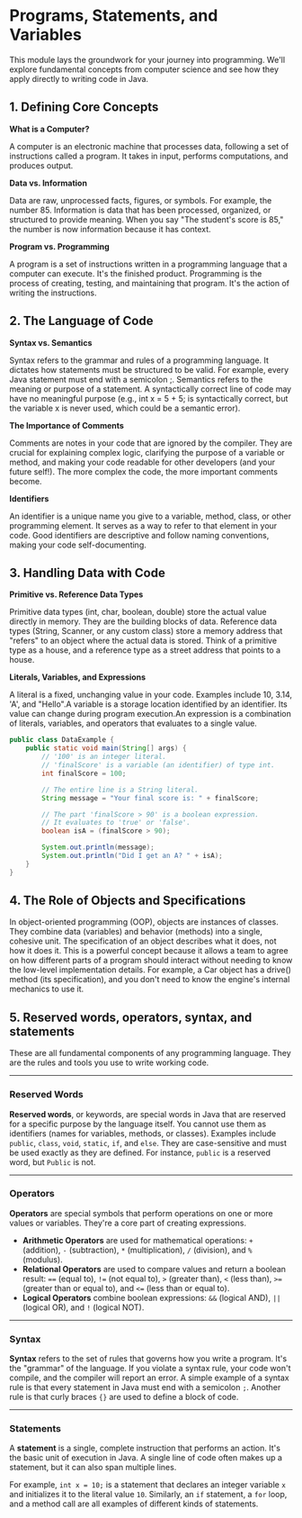 # Programs, Statements, and Variables

This module lays the groundwork for your journey into programming. We'll explore fundamental concepts from computer science and see how they apply directly to writing code in Java.

## 1. Defining Core Concepts

**What is a Computer?**

A computer is an electronic machine that processes data, following a set of instructions called a program. It takes in input, performs computations, and produces output.

**Data vs. Information**

Data are raw, unprocessed facts, figures, or symbols. For example, the number 85. Information is data that has been processed, organized, or structured to provide meaning. When you say "The student's score is 85," the number is now information because it has context.

**Program vs. Programming**

A program is a set of instructions written in a programming language that a computer can execute. It's the finished product. Programming is the process of creating, testing, and maintaining that program. It's the action of writing the instructions.

## 2. The Language of Code

**Syntax vs. Semantics**

Syntax refers to the grammar and rules of a programming language. It dictates how statements must be structured to be valid. For example, every Java statement must end with a semicolon ;. Semantics refers to the meaning or purpose of a statement. A syntactically correct line of code may have no meaningful purpose (e.g., int x = 5 + 5; is syntactically correct, but the variable x is never used, which could be a semantic error).

**The Importance of Comments**

Comments are notes in your code that are ignored by the compiler. They are crucial for explaining complex logic, clarifying the purpose of a variable or method, and making your code readable for other developers (and your future self!). The more complex the code, the more important comments become.

**Identifiers**

An identifier is a unique name you give to a variable, method, class, or other programming element. It serves as a way to refer to that element in your code. Good identifiers are descriptive and follow naming conventions, making your code self-documenting.

## 3. Handling Data with Code

**Primitive vs. Reference Data Types**

Primitive data types (int, char, boolean, double) store the actual value directly in memory. They are the building blocks of data. Reference data types (String, Scanner, or any custom class) store a memory address that "refers" to an object where the actual data is stored. Think of a primitive type as a house, and a reference type as a street address that points to a house.

**Literals, Variables, and Expressions**

A literal is a fixed, unchanging value in your code. Examples include 10, 3.14, 'A', and "Hello".A variable is a storage location identified by an identifier. Its value can change during program execution.An expression is a combination of literals, variables, and operators that evaluates to a single value.

```java
public class DataExample {
    public static void main(String[] args) {
        // '100' is an integer literal.
        // 'finalScore' is a variable (an identifier) of type int.
        int finalScore = 100;

        // The entire line is a String literal.
        String message = "Your final score is: " + finalScore;

        // The part 'finalScore > 90' is a boolean expression.
        // It evaluates to 'true' or 'false'.
        boolean isA = (finalScore > 90);

        System.out.println(message);
        System.out.println("Did I get an A? " + isA);
    }
}
```

## 4. The Role of Objects and Specifications

In object-oriented programming (OOP), objects are instances of classes. They combine data (variables) and behavior (methods) into a single, cohesive unit. The specification of an object describes what it does, not how it does it. This is a powerful concept because it allows a team to agree on how different parts of a program should interact without needing to know the low-level implementation details. For example, a Car object has a drive() method (its specification), and you don't need to know the engine's internal mechanics to use it.


## 5. Reserved words, operators, syntax, and statements 

These are all fundamental components of any programming language. They are the rules and tools you use to write working code.

***

### Reserved Words
**Reserved words**, or keywords, are special words in Java that are reserved for a specific purpose by the language itself. You cannot use them as identifiers (names for variables, methods, or classes). Examples include `public`, `class`, `void`, `static`, `if`, and `else`. They are case-sensitive and must be used exactly as they are defined. For instance, `public` is a reserved word, but `Public` is not. 

---

### Operators
**Operators** are special symbols that perform operations on one or more values or variables. They're a core part of creating expressions.

* **Arithmetic Operators** are used for mathematical operations: `+` (addition), `-` (subtraction), `*` (multiplication), `/` (division), and `%` (modulus).
* **Relational Operators** are used to compare values and return a boolean result: `==` (equal to), `!=` (not equal to), `>` (greater than), `<` (less than), `>=` (greater than or equal to), and `<=` (less than or equal to).
* **Logical Operators** combine boolean expressions: `&&` (logical AND), `||` (logical OR), and `!` (logical NOT).

---

### Syntax
**Syntax** refers to the set of rules that governs how you write a program. It's the "grammar" of the language. If you violate a syntax rule, your code won't compile, and the compiler will report an error. A simple example of a syntax rule is that every statement in Java must end with a semicolon `;`. Another rule is that curly braces `{}` are used to define a block of code.

---

### Statements
A **statement** is a single, complete instruction that performs an action. It's the basic unit of execution in Java. A single line of code often makes up a statement, but it can also span multiple lines.

For example, `int x = 10;` is a statement that declares an integer variable `x` and initializes it to the literal value `10`. Similarly, an `if` statement, a `for` loop, and a method call are all examples of different kinds of statements.